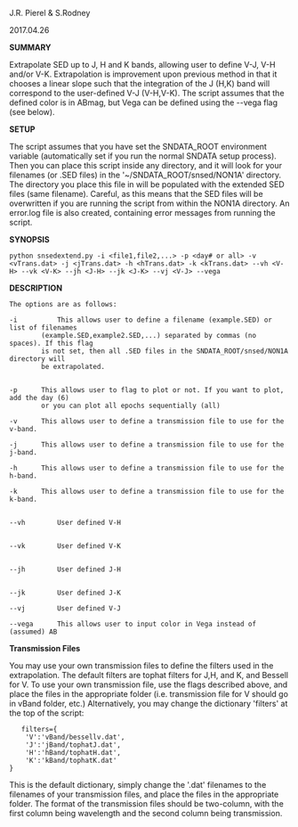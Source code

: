J.R. Pierel & S.Rodney 

2017.04.26

__SUMMARY__

Extrapolate SED up to J, H and K bands, allowing user to define V-J, V-H and/or V-K. Extrapolation is improvement upon previous method in that
it chooses a linear slope such that the integration of the J (H,K) band will correspond to the user-defined V-J (V-H,V-K). The script assumes
that the defined color is in ABmag, but Vega can be defined using the --vega flag (see below).

__SETUP__

The script assumes that you have set the SNDATA_ROOT environment variable (automatically set if you
run the normal SNDATA setup process). Then you can place this script inside any directory, and it will
look for your filenames (or .SED files) in the '~/SNDATA_ROOT/snsed/NON1A' directory. The directory you
place this file in will be populated with the extended SED files (same filename). Careful, as this means
that the SED files will be overwritten if you are running the script from within the NON1A directory. An
error.log file is also created, containing error messages from running the script.
	
__SYNOPSIS__

	
	python snsedextend.py -i <file1,file2,...> -p <day# or all> -v <vTrans.dat> -j <jTrans.dat> -h <hTrans.dat> -k <kTrans.dat> --vh <V-H> --vk <V-K> --jh <J-H> --jk <J-K> --vj <V-J> --vega
	

__DESCRIPTION__

	The options are as follows:

	-i  	    This allows user to define a filename (example.SED) or list of filenames
		    (example.SED,example2.SED,...) separated by commas (no spaces). If this flag
		    is not set, then all .SED files in the SNDATA_ROOT/snsed/NON1A directory will
		    be extrapolated.


	-p	    This allows user to flag to plot or not. If you want to plot, add the day (6)
		    or you can plot all epochs sequentially (all)

	-v	    This allows user to define a transmission file to use for the v-band.

	-j	    This allows user to define a transmission file to use for the j-band.

	-h	    This allows user to define a transmission file to use for the h-band.

	-k	    This allows user to define a transmission file to use for the k-band.


	--vh	    User defined V-H


	--vk	    User defined V-K


	--jh	    User defined J-H


	--jk	    User defined J-K

	--vj	    User defined V-J

	--vega	    This allows user to input color in Vega instead of (assumed) AB


__Transmission Files__

You may use your own transmission files to define the filters used in the extrapolation. The default filters are tophat filters for J,H, and K, and Bessell for V.
To use your own transmission file, use the flags described above, and place the files in the appropriate folder (i.e. transmission file for V should go in vBand folder, etc.)
Alternatively, you may change the dictionary 'filters' at the top of the script:


       filters={
		'V':'vBand/bessellv.dat',
    	'J':'jBand/tophatJ.dat',
    	'H':'hBand/tophatH.dat',
		'K':'kBand/tophatK.dat'
	}


This is the default dictionary, simply change the '.dat' filenames to the filenames of your transmission files, and place the files in the appropriate folder. The
format of the transmission files should be two-column, with the first column being wavelength and the second column being transmission.
